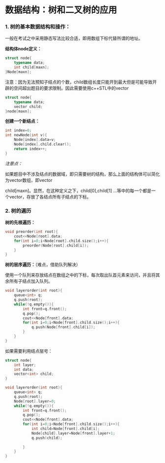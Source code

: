 # 数据结构：树和二叉树的应用

### 1. 树的基本数据结构和操作：

一般在考试之中采用静态写法比较合适，即用数组下标代替所谓的地址。

**结构体node定义：**

```c++
struct node{
	typename data;
    int child[maxn];
}Node[maxn];
```

注意：因为无法预知子结点的个数，child数组长度只能开到最大但是可能导致开辟的空间超出题目的要求限制。因此需要使用c++STL中的vector

```c++
struct node{
	typename data;
	vector child;
}node[maxn];
```

**创建一个新结点：**

```c++
int index=0;
int newNode(int v){
	Node[index].data=v;
	Node[index].child.clear();
	return index++;
}
```

*注意点：*

如果题目中不涉及结点的数据域，即只需要树的结构，那么上面的结构体可以简化为vector数组，即vector<int>

child[maxn]。显然，在这种定义之下，child[0],child[1] ...等中的每一个都是一个vector，存放了各结点所有子结点的下标。

### 2. 树的遍历

**树的先根遍历：**

```c++
void preorder(int root){
	cout<<Node[root].data;
	for(int i=0;i<Node[root].child.size();i++){
		preorder(Node[root].child[i]);
	}
}
```

**树的层序遍历：**（难点，借助队列解决）

使用一个队列来存放结点在数组之中的下标，每次取出队首元素来访问，并且将其余所有子结点加入队列。

```c++
void layerorder(int root){
    queue<int> q;
    q.push(root);
    while(!q.empty()){
        int front=q.front();
        q.pop();
        cout<<Node[front].data;
        for(int i=0;i<Node[front].child.size();i++){
            q.push(Node[front].child[i]);
        }
    }
}
```

如果需要利用结点层号：

```c++
struct node{
	int layer;
	int data;
	vector<int> child;
}

void layerorder(int root){
    queue<int> q;
    q.push(root);
    Node[root].layer=0;
    while(!q.empty()){
        int front=q.front();
        q.pop();
        cout<<Node[front].data;
        for(int i=0;i<Node[front].child.size();i++){
            int child=Node[front].child[i];
            Node[child].layer=Node[front].layer+1;
            q.push(child);
                
        }
    }
}
```

